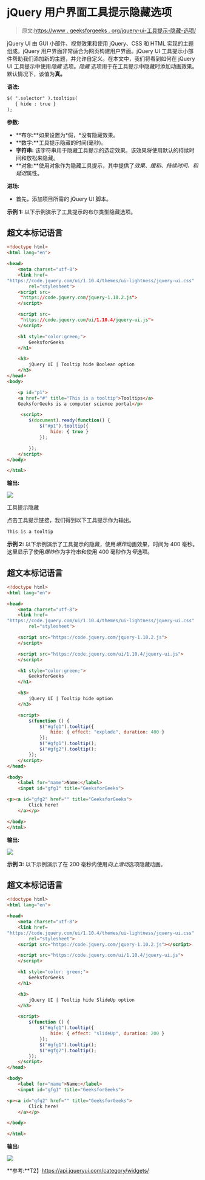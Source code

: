 # jQuery 用户界面工具提示隐藏选项

> 原文:[https://www . geeksforgeeks . org/jquery-ui-工具提示-隐藏-选项/](https://www.geeksforgeeks.org/jquery-ui-tooltips-hide-option/)

jQuery UI 由 GUI 小部件、视觉效果和使用 jQuery、CSS 和 HTML 实现的主题组成。jQuery 用户界面非常适合为网页构建用户界面。jQuery UI 工具提示小部件帮助我们添加新的主题，并允许自定义。在本文中，我们将看到如何在 jQuery UI 工具提示中使用*隐藏* 选项。*隐藏* 选项用于在工具提示中隐藏时添加动画效果。默认情况下，该值为**真。**

**语法:**

```html
$( ".selector" ).tooltips(
   { hide : true }
);
```

**参数:**

*   **布尔:**如果设置为*假，*没有隐藏效果。
*   **数字:**工具提示隐藏的时间(毫秒)。
*   **字符串:** 该字符串用于隐藏工具提示的选定效果。该效果将使用默认的持续时间和放松来隐藏。
*   **对象:**使用对象作为隐藏工具提示，其中提供了*效果、缓和、持续时间、*和*延迟*属性。

**进场:**

*   首先，添加项目所需的 jQuery UI 脚本。

> <link href="”https://code.jquery.com/ui/1.10.4/themes/ui-lightness/jquery-ui.css”" rel="”stylesheet”">

**示例 1:** 以下示例演示了工具提示的布尔类型隐藏选项。

## 超文本标记语言

```html
<!doctype html>
<html lang="en">

<head>
    <meta charset="utf-8">
    <link href=
"https://code.jquery.com/ui/1.10.4/themes/ui-lightness/jquery-ui.css"
        rel="stylesheet">
    <script src=
     "https://code.jquery.com/jquery-1.10.2.js">
    </script>

    <script src=
     "https://code.jquery.com/ui/1.10.4/jquery-ui.js">
    </script>

    <h1 style="color:green;">
        GeeksforGeeks
    </h1>

    <h3>
        jQuery UI | Tooltip hide Boolean option
    </h3>  
</head>  
<body>

    <p id="p1">
    <a href="#" title="This is a tooltip">Tooltips</a>
    GeeksforGeeks is a computer science portal</p>

     <script>
        $(document).ready(function() {
            $("#p1").tooltip({
                hide: { true }               
            });                  

        });
    </script>
</body>

</html>
```

**输出:**

![](img/a921d7b932a058fb86699f9b0a08da67.png)

工具提示隐藏

点击工具提示链接，我们得到以下工具提示作为输出。

```html
This is a tooltip
```

**示例 2:** 以下示例演示了工具提示的隐藏，使用*爆炸*动画效果，时间为 400 毫秒。这里显示了使用*爆炸*作为字符串和使用 400 毫秒作为*号*选项。

## 超文本标记语言

```html
<!doctype html>
<html lang="en">

<head>
    <meta charset="utf-8">
    <link href=
"https://code.jquery.com/ui/1.10.4/themes/ui-lightness/jquery-ui.css"
        rel="stylesheet">

    <script src="https://code.jquery.com/jquery-1.10.2.js">
    </script>

    <script src="https://code.jquery.com/ui/1.10.4/jquery-ui.js">
    </script>

    <h1 style="color:green;">
        GeeksforGeeks
    </h1>

    <h3>
        jQuery UI | Tooltip hide option
    </h3>

    <script>
        $(function () {
            $("#gfg1").tooltip({
                hide: { effect: "explode", duration: 400 }
            });
            $("#gfg1").tooltip();
            $("#gfg2").tooltip();
        });
    </script>
</head>

<body>
    <label for="name">Name:</label>
    <input id="gfg1" title="GeeksforGeeks">

<p><a id="gfg2" href="" title="GeeksforGeeks">
        Click here!
    </a></p>

</body>  
</html> 
```

**输出:**

![](img/4efe84b8a5b5e81ea3bf8206c6b96580.png)

**示例 3:** 以下示例演示了在 200 毫秒内使用*向上滑动*选项隐藏动画。

## 超文本标记语言

```html
<!doctype html>
<html lang="en">

<head>
    <meta charset="utf-8">
    <link href=
"https://code.jquery.com/ui/1.10.4/themes/ui-lightness/jquery-ui.css"
        rel="stylesheet">
    <script src="https://code.jquery.com/jquery-1.10.2.js"></script>

    <script src="https://code.jquery.com/ui/1.10.4/jquery-ui.js">
    </script>

    <h1 style="color: green;">
        GeeksforGeeks
    </h1>

    <h3>
        jQuery UI | Tooltip hide SlideUp option
    </h3>

    <script>
        $(function () {
            $("#gfg1").tooltip({
                hide: { effect: "slideUp", duration: 200 }
            });
            $("#gfg1").tooltip();
            $("#gfg2").tooltip();
        });
    </script>
</head>

<body>
    <label for="name">Name:</label>
    <input id="gfg1" title="GeeksforGeeks">

<p><a id="gfg2" href="" title="GeeksforGeeks">
        Click here!
    </a></p>

</body>

</html>  

```

**输出:**

![](img/20068e3f728f8b3471bc07f39b9bd361.png)

**参考:**T2】https://api.jqueryui.com/category/widgets/